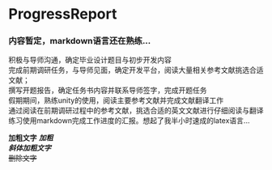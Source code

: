 # ProgressReport

### 内容暂定，markdown语言还在熟练...
积极与导师沟通，确定毕业设计题目与初步开发内容  
完成前期调研任务，与导师见面，确定开发平台，阅读大量相关参考文献挑选合适文献；  
撰写开题报告，确定任务书内容并联系导师签字，完成开题任务  
假期期间，熟练unity的使用，阅读主要参考文献并完成文献翻译工作  
通过阅读在前期调研过程中的参考文献，挑选合适的英文文献进行仔细阅读与翻译  
练习使用markdown完成工作进度的汇报。想起了我半小时速成的latex语言...  

**加粗文字** ***加粗***   
***斜体加粗文字***  
~~删除文字~~  


